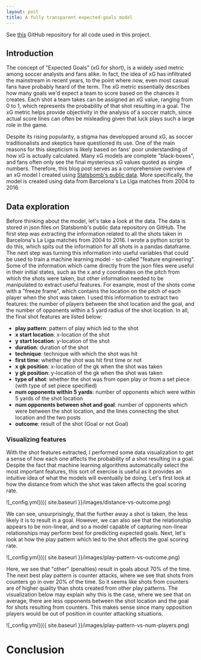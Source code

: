 ```yaml
---
layout: post
title: A fully transparent expected-goals model 
---
```

See [this](https://github.com/RobBlumberg/xg_model) GitHub repository for all code used in this project. 

## Introduction

The concept of "Expected Goals" (xG for short), is a widely used metric among soccer analysts and fans alike. In fact, the idea of xG has infiltrated the mainstream in recent years, to the point where now, even most casual fans have probably heard of the term. The xG metric essentially describes how many goals we'd expect a team to score based on the chances it creates. Each shot a team takes can be assigned an xG value, ranging from 0 to 1, which represents the probability of that shot resulting in a goal. The xG metric helps provide objectivity in the analysis of a soccer match, since actual score lines can often be misleading given that luck plays such a large role in the game. 

Despite its rising popularity, a stigma has developped around xG, as soccer traditionalists and skeptics have questioned its use. One of the main reasons for this skepticism is likely based on fans' poor understanding of how xG is actually calculated. Many xG models are complete "black-boxes", and fans often only see the final mysterious xG values quoted as single numbers. Therefore, this blog post serves as a comprehensive overview of an xG model I created using [Statsbomb's public data](https://github.com/statsbomb/open-data). More specifically, the model is created using data from Barcelona's La Liga matches from 2004 to 2016.

## Data exploration

Before thinking about the model, let's take a look at the data. The data is stored in json files on Statsbomb's public data repository on GitHub. The first step was extracting the information related to all the shots taken in Barcelona's La Liga matches from 2004 to 2016. I wrote a python script to do this, which spits out the information for all shots in a pandas dataframe. The next step was turning this information into useful variables that could be used to train a machine learning model - so-called "feature engineering". Some of the information which came directly from the json files were useful in their initial states, such as the x and y coordinates on the pitch from which the shots were taken, but other information needed to be manipulated to extract useful features. For example, most of the shots come with a "freeze frame", which contains the location on the pitch of each player when the shot was taken. I used this information to extract two features: the number of players between the shot location and the goal, and the number of opponents within a 5 yard radius of the shot location. In all, the final shot features are listed below:

- **play pattern**: pattern of play which led to the shot
- **x start location**: x-location of the shot 
- **y start location**: y-location of the shot 
- **duration**: duration of the shot
- **technique**: technique with which the shot was hit
- **first time**: whether the shot was hit first time or not
- **x gk position**: x-location of the gk when the shot was taken
- **y gk position**: y-location of the gk when the shot was taken
- **type of shot**: whether the shot was from open play or from a set piece (with type of set piece specified)
- **num opponents within 5 yards**: number of opponents which were within 5 yards of the shot location
- **num opponents between shot and goal**: number of opponents which were between the shot location, and the lines connecting the shot location and the two posts
- **outcome**: result of the shot (Goal or not Goal)

### Visualizing features

With the shot features extracted, I performed some data visualization to get a sense of how each one affects the probability of a shot resulting in a goal. Despite the fact that machine learning algorithms automatically select the most important features, this sort of exercise is useful as it provides an intuitive idea of what the models will eventually be doing. Let's first look at how the distance from which the shot was taken affects the goal scoring rate. 

![_config.yml]({{ site.baseurl }}/images/distance-vs-outcome.png)

We can see, unsurprisingly, that the further away a shot is taken, the less likely it is to result in a goal. However, we can also see that the relationship appears to be non-linear, and so a model capable of capturing non-linear relationships may perform best for predicting expected goals. Next, let's look at how the play pattern which led to the shot affects the goal scoring rate.

![_config.yml]({{ site.baseurl }}/images/play-pattern-vs-outcome.png)

Here, we see that "other" (penalties) result in goals about 70% of the time. The next best play pattern is counter attacks, where we see that shots from counters go in over 20% of the time. So it seems like shots from counters are of higher quality than shots created from other play patterns. The visualization below may explain why this is the case, where we see that on average, there are less opponents between the shot location and the goal for shots resulting from counters. This makes sense since many opposition players would be out of position in counter attacking situations. 

![_config.yml]({{ site.baseurl }}/images/play-pattern-vs-num-players.png)

# Conclusion

